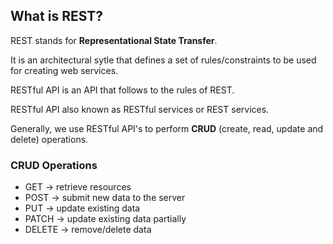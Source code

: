 ## What is REST?

REST stands for **Representational State Transfer**.

It is an architectural sytle that defines a set of rules/constraints to be used for creating web services.

RESTful API is an API that follows to the rules of REST.

RESTful API also known as RESTful services or REST services.

Generally, we use RESTful API's to perform **CRUD** (create, read, update and delete) operations.

### CRUD Operations

- GET -> retrieve resources
- POST -> submit new data to the server
- PUT -> update existing data
- PATCH -> update existing data partially
- DELETE -> remove/delete data
